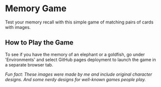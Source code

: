 # Memory Game
Test your memory recall with this simple game of matching pairs of cards with images.

## How to Play the Game
To see if you have the memory of an elephant or a goldfish, go under 'Environments' and select GitHub pages deployment to launch the game in a separate browser tab.

*Fun fact: These images were made by me and include original character designs. And some nerdy designs for well-known games people play.*